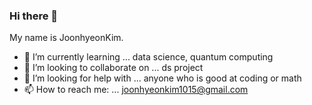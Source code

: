 ### Hi there 👋

My name is JoonhyeonKim.   

<!--
**JoonhyeonKim/JoonhyeonKim** is a ✨ _special_ ✨ repository because its `README.md` (this file) appears on your GitHub profile.

Here are some ideas to get you started:
-->
- 🌱 I’m currently learning ... data science, quantum computing
- 👯 I’m looking to collaborate on ... ds project
- 🤔 I’m looking for help with ... anyone who is good at coding or math
- 📫 How to reach me: ... joonhyeonkim1015@gmail.com

